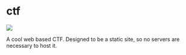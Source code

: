 # ctf

<img src="https://repository-images.githubusercontent.com/176038556/b0cbbb00-bada-11ea-8e75-fad3f4e13f94">

A cool web based CTF. Designed to be a static site, so no servers are necessary to host it. 

